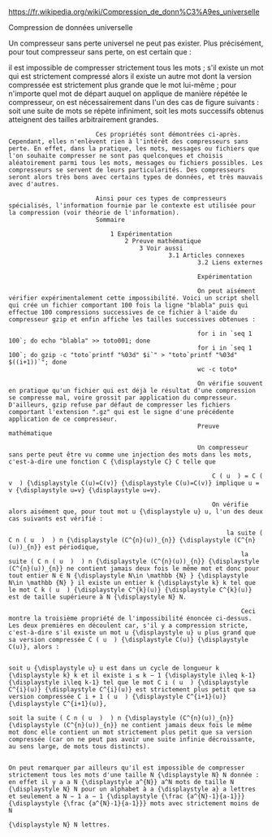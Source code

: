 https://fr.wikipedia.org/wiki/Compression_de_donn%C3%A9es_universelle     

Compression de données universelle

Un compresseur sans perte universel ne peut pas exister. Plus précisément, pour tout compresseur sans perte, on est certain que :

il est impossible de compresser strictement tous les mots ;
  s'il existe un mot qui est strictement compressé alors il existe un autre mot dont la version compressée est strictement plus grande que le mot lui-même ;
            pour n'importe quel mot de départ auquel on applique de manière répétée le compresseur, on est nécessairement dans l'un des cas de figure suivants :
                    soit une suite de mots se répète infiniment,
                            soit les mots successifs obtenus atteignent des tailles arbitrairement grandes.

                            Ces propriétés sont démontrées ci-après. Cependant, elles n'enlèvent rien à l'intérêt des compresseurs sans perte. En effet, dans la pratique, les mots, messages ou fichiers que l'on souhaite compresser ne sont pas quelconques et choisis aléatoirement parmi tous les mots, messages ou fichiers possibles. Les compresseurs se servent de leurs particularités. Des compresseurs seront alors très bons avec certains types de données, et très mauvais avec d'autres.

                            Ainsi pour ces types de compresseurs spécialisés, l'information fournie par le contexte est utilisée pour la compression (voir théorie de l'information).
                            Sommaire

                                1 Expérimentation
                                    2 Preuve mathématique
                                        3 Voir aussi
                                                3.1 Articles connexes
                                                        3.2 Liens externes

                                                        Expérimentation

                                                        On peut aisément vérifier expérimentalement cette impossibilité. Voici un script shell qui crée un fichier comportant 100 fois la ligne "blabla" puis qui effectue 100 compressions successives de ce fichier à l'aide du compresseur gzip et enfin affiche les tailles successives obtenues :

                                                        for i in `seq 1 100`; do echo "blabla" >> toto001; done
                                                        for i in `seq 1 100`; do gzip -c "toto`printf "%03d" $i`" > "toto`printf "%03d" $((i+1))`"; done
                                                        wc -c toto*

                                                        On vérifie souvent en pratique qu'un fichier qui est déjà le résultat d'une compression se compresse mal, voire grossit par application du compresseur. D'ailleurs, gzip refuse par défaut de compresser les fichiers comportant l'extension ".gz" qui est le signe d'une précédente application de ce compresseur.
                                                        Preuve mathématique

                                                        Un compresseur sans perte peut être vu comme une injection des mots dans les mots, c'est-à-dire une fonction C {\displaystyle C} C telle que

                                                            C ( u  ) = C ( v  ) {\displaystyle C(u)=C(v)} {\displaystyle C(u)=C(v)} implique u = v {\displaystyle u=v} {\displaystyle u=v}.

                                                            On vérifie alors aisément que, pour tout mot u {\displaystyle u} u, l'un des deux cas suivants est vérifié :

                                                                la suite ( C n ( u  )  ) n {\displaystyle (C^{n}(u))_{n}} {\displaystyle (C^{n}(u))_{n}} est périodique,
                                                                    la suite ( C n ( u  )  ) n {\displaystyle (C^{n}(u))_{n}} {\displaystyle (C^{n}(u))_{n}} ne contient jamais deux fois le même mot et donc pour tout entier N ∈ N {\displaystyle N\in \mathbb {N} } {\displaystyle N\in \mathbb {N} } il existe un entier k {\displaystyle k} k tel que le mot C k ( u  ) {\displaystyle C^{k}(u)} {\displaystyle C^{k}(u)} est de taille supérieure à N {\displaystyle N} N.

                                                                    Ceci montre la troisième propriété de l'impossibilité énoncée ci-dessus. Les deux premières en découlent car, s'il y a compression stricte, c'est-à-dire s'il existe un mot u {\displaystyle u} u plus grand que sa version compressée C ( u  ) {\displaystyle C(u)} {\displaystyle C(u)}, alors :

                                                                        soit u {\displaystyle u} u est dans un cycle de longueur k {\displaystyle k} k et il existe i ≤ k − 1 {\displaystyle i\leq k-1} {\displaystyle i\leq k-1} tel que le mot C i ( u  ) {\displaystyle C^{i}(u)} {\displaystyle C^{i}(u)} est strictement plus petit que sa version compressée C i + 1 ( u  ) {\displaystyle C^{i+1}(u)} {\displaystyle C^{i+1}(u)},
                                                                            soit la suite ( C n ( u  )  ) n {\displaystyle (C^{n}(u))_{n}} {\displaystyle (C^{n}(u))_{n}} ne contient jamais deux fois le même mot donc elle contient un mot strictement plus petit que sa version compressée (car on ne peut pas avoir une suite infinie décroissante, au sens large, de mots tous distincts).

                                                                            On peut remarquer par ailleurs qu'il est impossible de compresser strictement tous les mots d'une taille N {\displaystyle N} N donnée : en effet il y a a N {\displaystyle a^{N}} a^N mots de taille N {\displaystyle N} N pour un alphabet à a {\displaystyle a} a lettres et seulement a N − 1 a − 1 {\displaystyle {\frac {a^{N}-1}{a-1}}} {\displaystyle {\frac {a^{N}-1}{a-1}}} mots avec strictement moins de N
                                                                            {\displaystyle N} N lettres. 
